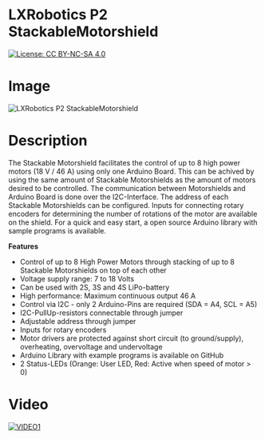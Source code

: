 LXRobotics P2 StackableMotorshield
==============

[![License: CC BY-NC-SA 4.0](https://img.shields.io/badge/License-CC%20BY--NC--SA%204.0-lightgrey.svg)](http://creativecommons.org/licenses/by-nc-sa/4.0/)

# Image

![LXRobotics P2 StackableMotorshield](https://raw.githubusercontent.com/lxrobotics/StackableMotorshield/master/images/stackable-motorshield-mulitple-small.JPG)

# Description

The Stackable Motorshield facilitates the control of up to 8 high power motors (18 V / 46 A) using only one Arduino Board. This can be achived by using the same amount of Stackable Motorshields as the amount of motors desired to be controlled. The communication between Motorshields and Arduino Board is done over the I2C-Interface. The address of each Stackable Motorshields can be configured. Inputs for connecting rotary encoders for determining the number of rotations of the motor are available on the shield. For a quick and easy start, a open source Arduino library with sample programs is available.

**Features**

* Control of up to 8 High Power Motors through stacking of up to 8 Stackable Motorshields on top of each other
* Voltage supply range: 7 to 18 Volts
* Can be used with 2S, 3S and 4S LiPo-battery
* High performance: Maximum continuous output 46 A
* Control via I2C -  only 2 Arduino-Pins are required (SDA = A4, SCL = A5)
* I2C-PullUp-resistors connectable through jumper
* Adjustable address through jumper
* Inputs for rotary encoders
* Motor drivers are protected against short circuit (to ground/supply), overheating, overvoltage and undervoltage
* Arduino Library with example programs is available on GitHub
* 2 Status-LEDs (Orange: User LED, Red: Active when speed of motor > 0)

# Video

[![VIDEO1](http://img.youtube.com/vi/2M2tKpRYI7Y/0.jpg)](https://www.youtube.com/watch?v=2M2tKpRYI7Y "LXRobotics Stackable Motorshield")
